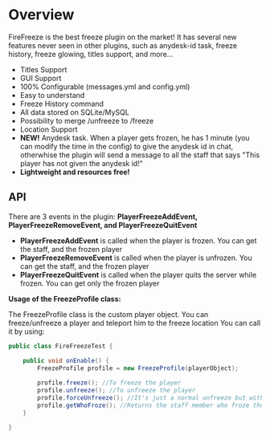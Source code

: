 # Overview
FireFreeze is the best freeze plugin on the market! It has several new features never seen in other plugins, such as anydesk-id task, freeze history, freeze glowing, titles support, and more...

* Titles Support
* GUI Support
* 100% Configurable (messages.yml and config.yml)
* Easy to understand
* Freeze History command
* All data stored on SQLite/MySQL
* Possibility to merge /unfreeze to /freeze
* Location Support
* **NEW!** Anydesk task. When a player gets frozen, he has 1 minute (you can modify the time in the config) to give the anydesk id in chat, otherwhise the plugin will send a message to all the staff that says "This player has not given the anydesk id!"
* **Lightweight and resources free!**

## API
There are 3 events in the plugin: **PlayerFreezeAddEvent, PlayerFreezeRemoveEvent, and PlayerFreezeQuitEvent**
* **PlayerFreezeAddEvent** is called when the player is frozen. You can get the staff, and the frozen player
* **PlayerFreezeRemoveEvent** is called when the player is unfrozen. You can get the staff, and the frozen player
* **PlayerFreezeQuitEvent** is called when the player quits the server while frozen. You can get only the frozen player

**Usage of the FreezeProfile class:**

The FreezeProfile class is the custom player object. You can freeze/unfreeze a player and teleport him to the freeze location
You can call it by using:
```java
public class FireFreezeTest {

    public void onEnable() {
        FreezeProfile profile = new FreezeProfile(playerObject);
    
        profile.freeze(); //To freeze the player
        profile.unfreeze(); //To unfreeze the player
        profile.forceUnfreeze(); //It's just a normal unfreeze but with the EntryType set to FORCED
        profile.getWhoFroze(); //Returns the staff member who froze the player
    }

}
```
